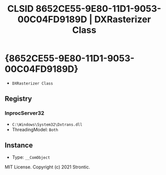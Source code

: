 ﻿---
title: "CLSID 8652CE55-9E80-11D1-9053-00C04FD9189D | DXRasterizer Class"
excerpt: What is COM-Object CLSID 8652CE55-9E80-11D1-9053-00C04FD9189D?
---

# {8652CE55-9E80-11D1-9053-00C04FD9189D}

* `DXRasterizer Class`

## Registry


### InprocServer32

* `C:\Windows\System32\Dxtrans.dll`
* ThreadingModel: `Both`

## Instance

* Type: `__ComObject`

MIT License. Copyright (c) 2021 Strontic.


